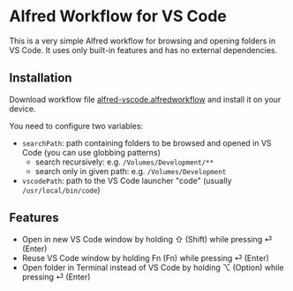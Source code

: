 # Alfred Workflow for VS Code
This is a very simple Alfred workflow for browsing and opening folders in VS Code. It uses only built-in features and has no external dependencies.

## Installation
Download workflow file [alfred-vscode.alfredworkflow](https://github.com/silkimen/alfred-vscode/raw/master/alfred-vscode.alfredworkflow) and install it on your device.

You need to configure two variables:
* `searchPath`: path containing folders to be browsed and opened in VS Code (you can use globbing patterns)
  * search recursively: e.g. `/Volumes/Development/**`
  * search only in given path: e.g. `/Volumes/Development`
* `vscodePath`: path to the VS Code launcher "code" (usually `/usr/local/bin/code`)

## Features
* Open in new VS Code window by holding ⇧ (Shift) while pressing ⏎ (Enter)
* Reuse VS Code window by holding Fn (Fn) while pressing ⏎ (Enter)
* Open folder in Terminal instead of VS Code by holding ⌥ (Option) while pressing ⏎ (Enter)
